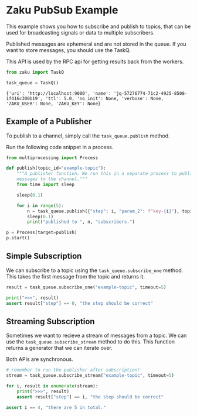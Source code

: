 
# Zaku PubSub Example

This example shows you how to subscribe and publish to topics, that can be
used for broadcasting signals or data to multiple subscribers.

Published messages are ephemeral and are not stored in the queue. If you want
to store messages, you should use the TaskQ.

This API is used by the RPC api for getting results back from the workers.

```python
from zaku import TaskQ

task_queue = TaskQ()
```
```
{'uri': 'http://localhost:9000', 'name': 'jq-57276774-71c2-4925-8508-1f416c300b19', 'ttl': 5.0, 'no_init': None, 'verbose': None, 'ZAKU_USER': None, 'ZAKU_KEY': None}
```


## Example of a Publisher

To publish to a channel, simply call the `task_queue.publish` method. 

Run the following code snippet in a process.

```python
from multiprocessing import Process

def publish(topic_id="example-topic"):
    """A publisher function. We run this in a separate process to publish
    messages to the channel."""
    from time import sleep

    sleep(0.1)

    for i in range(5):
        n = task_queue.publish({"step": i, "param_2": f"key-{i}"}, topic=topic_id)
        sleep(0.1)
        print("published to ", n, "subscribers.")

p = Process(target=publish)
p.start()
```

## Simple Subscription

We can subscribe to a topic using the `task_queue.subscribe_one` method. This
takes the first message from the topic and returns it.

```python
result = task_queue.subscribe_one("example-topic", timeout=5)

print(">>>", result)
assert result["step"] == 0, "the step should be correct"
```

## Streaming Subscription

Sometimes we want to recieve a stream of messages from a topic. We can use the
`task_queue.subscribe_stream` method to do this. This function returns a generator
that we can iterate over.

Both APIs are synchronous.

```python
# remember to run the publisher after subscription!
stream = task_queue.subscribe_stream("example-topic", timeout=5)

for i, result in enumerate(stream):
    print(">>>", result)
    assert result["step"] == i, "the step should be correct"

assert i == 4, "there are 5 in total."
```
